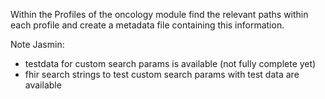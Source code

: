 Within the Profiles of the oncology module find the relevant paths within each profile and create a metadata file
containing this information.

Note Jasmin:
- testdata for custom search params is available (not fully complete yet)
- fhir search strings to test custom search params with test data are available